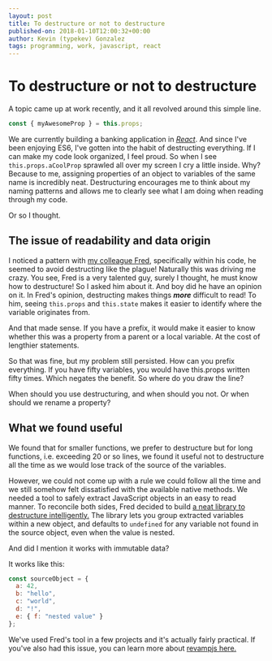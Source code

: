 ```yaml
---
layout: post
title: To destructure or not to destructure
published-on: 2018-01-10T12:00:32+00:00
author: Kevin (typekev) Gonzalez
tags: programming, work, javascript, react
---
```


# To destructure or not to destructure

A topic came up at work recently, and it all revolved around this simple line.

```javascript
const { myAwesomeProp } = this.props;
```

We are currently building a banking application in [_React_](http://reactjs.org/). And since I've been enjoying ES6, I've gotten into the habit of destructing everything. If I can make my code look organized, I feel proud. So when I see `this.props.aCoolProp` sprawled all over my screen I cry a little inside. Why? Because to me, assigning properties of an object to variables of the same name is incredibly neat. Destructuring encourages me to think about my naming patterns and allows me to clearly see what I am doing when reading through my code.

Or so I thought.

## The issue of readability and data origin

I noticed a pattern with [my colleague Fred](https://www.linkedin.com/in/fr%C3%A9d%C3%A9ric-colin-163b7251/), specifically within his code, he seemed to avoid destructing like the plague! Naturally this was driving me crazy. You see, Fred is a very talented guy, surely I thought, he must know how to destructure! So I asked him about it. And boy did he have an opinion on it. In Fred's opinion, destructing makes things _**more**_ difficult to read! To him, seeing `this.props` and `this.state` makes it easier to identify where the variable originates from.

And that made sense. If you have a prefix, it would make it easier to know whether this was a property from a parent or a local variable. At the cost of lengthier statements.

So that was fine, but my problem still persisted. How can you prefix everything. If you have fifty variables, you would have this.props written fifty times. Which negates the benefit. So where do you draw the line?

When should you use destructuring, and when should you not. Or when should we rename a property?

## What we found useful

We found that for smaller functions, we prefer to destructure but for long functions, i.e. exceeding 20 or so lines, we found it useful not to destructure all the time as we would lose track of the source of the variables.

However, we could not come up with a rule we could follow all the time and we still somehow felt dissatisfied with the available native methods. We needed a tool to safely extract JavaScript objects in an easy to read manner. To reconcile both sides, Fred decided to build [a neat library to destructure intelligently.](https://www.npmjs.com/package/revampjs) The library lets you group extracted variables within a new object, and defaults to `undefined` for any variable not found in the source object, even when the value is nested.

And did I mention it works with immutable data?

It works like this:

```javascript
const sourceObject = {
  a: 42,
  b: "hello",
  c: "world",
  d: "!",
  e: { f: "nested value" }
};
```

We've used Fred's tool in a few projects and it's actually fairly practical. If you've also had this issue, you can learn more about [revampjs here.](https://www.npmjs.com/package/revampjs)
